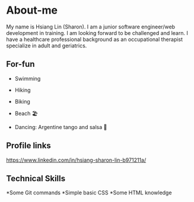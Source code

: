 # About-me
My name is Hsiang Lin (Sharon).  I am a junior software engineer/web development in training.  I am looking forward to be challenged and learn.  I have a healthcare professional background as an occupational therapist specialize in adult and geriatrics. 

## For-fun 
* Swimming
* Hiking
* Biking
* Beach :beach_umbrella:

* Dancing: Argentine tango and salsa :dancer:


## Profile links
https://www.linkedin.com/in/hsiang-sharon-lin-b971211a/

## Technical Skills
*Some Git commands
*Simple basic CSS
*Some HTML knowledge
